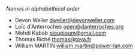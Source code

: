 *Names in alphabethical order*

* Devon Weller <dweller@devonweller.com>
* Loïc d'Anterroches <open@danterroches.org>
* Mehdi Kabab <pioupioum@gmail.com>
* Thomas Riché <thomas@toya.fr>
* William MARTIN <william.martin@power-lan.com>
